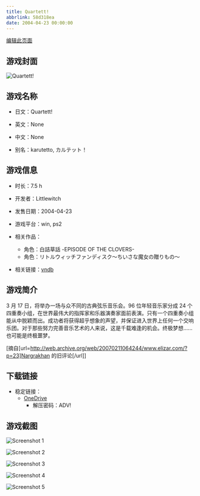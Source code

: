 ```yaml
---
title: Quartett!
abbrlink: 58d318ea
date: 2004-04-23 00:00:00
---
```

[编辑此页面](https://github.com/ACG-3/ADV3-source/blob/main/source/_posts/games/Quartett%21.md)

## 游戏封面

![Quartett!](https://pan.timero.xyz/d/onedrive/img_lib_001/Quartett%21_cover.avif)


## 游戏名称

- 日文：Quartett!
- 英文：None
- 中文：None

- 别名：karutetto, カルテット！


## 游戏信息

- 时长：7.5 h
- 开发者：Littlewitch
- 发售日期：2004-04-23
- 游戏平台：win, ps2
- 相关作品：
   - 角色：白詰草話 -EPISODE OF THE CLOVERS-
   - 角色：リトルウィッチファンディスク～ちいさな魔女の贈りもの～

- 相关链接：[vndb](https://vndb.org/v82)


## 游戏简介

3 月 17 日，将举办一场与众不同的古典弦乐音乐会。96 位年轻音乐家分成 24 个四重奏小组，在世界最伟大的指挥家和乐器演奏家面前表演。只有一个四重奏小组能从中脱颖而出。成功者将获得超乎想象的声望，并保证进入世界上任何一个交响乐团。对于那些努力完善音乐艺术的人来说，这是千载难逢的机会。终极梦想......也可能是终极噩梦。

[摘自[url=http://web.archive.org/web/20070211064244/www.elizar.com/?p=23]Nargrakhan 的旧评论[/url]]


## 下载链接

- 稳定链接：
    - [OneDrive](https://pan.timero.xyz/onedrive/adv_lib_001/Quartett%21)
        - 解压密码：ADV!



## 游戏截图


![Screenshot 1](https://pan.timero.xyz/d/onedrive/img_lib_001/Quartett%21_Screenshot_1.avif)

![Screenshot 2](https://pan.timero.xyz/d/onedrive/img_lib_001/Quartett%21_Screenshot_2.avif)

![Screenshot 3](https://pan.timero.xyz/d/onedrive/img_lib_001/Quartett%21_Screenshot_3.avif)

![Screenshot 4](https://pan.timero.xyz/d/onedrive/img_lib_001/Quartett%21_Screenshot_4.avif)

![Screenshot 5](https://pan.timero.xyz/d/onedrive/img_lib_001/Quartett%21_Screenshot_5.avif)

